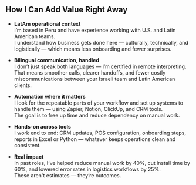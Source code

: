 ## How I Can Add Value Right Away

- **LatAm operational context**  
  I’m based in Peru and have experience working with U.S. and Latin American teams.  
  I understand how business gets done here — culturally, technically, and logistically — which means less onboarding and fewer surprises.

- **Bilingual communication, handled**  
  I don’t just speak both languages — I’m certified in remote interpreting.  
  That means smoother calls, clearer handoffs, and fewer costly miscommunications between your Israeli team and Latin American clients.

- **Automation where it matters**  
  I look for the repeatable parts of your workflow and set up systems to handle them — using Zapier, Notion, ClickUp, and CRM tools.  
  The goal is to free up time and reduce dependency on manual work.

- **Hands-on across tools**  
  I work end to end: CRM updates, POS configuration, onboarding steps, reports in Excel or Python — whatever keeps operations clean and consistent.

- **Real impact**  
  In past roles, I’ve helped reduce manual work by 40%, cut install time by 60%, and lowered error rates in logistics workflows by 25%.  
  These aren't estimates — they’re outcomes.
